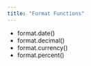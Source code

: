 ```yaml
---
title: "Format Functions"
---
```


- format.date()
- format.decimal()
- format.currency()
- format.percent()
